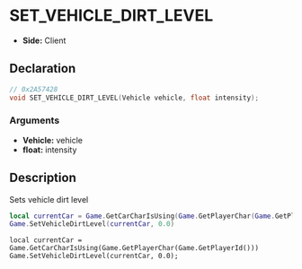 # SET_VEHICLE_DIRT_LEVEL
- **Side:** Client

## Declaration
```cpp
// 0x2A57428
void SET_VEHICLE_DIRT_LEVEL(Vehicle vehicle, float intensity);
```

### Arguments
- **Vehicle:** vehicle
- **float:** intensity

## Description
Sets vehicle dirt level

```lua
local currentCar = Game.GetCarCharIsUsing(Game.GetPlayerChar(Game.GetPlayerId()))
Game.SetVehicleDirtLevel(currentCar, 0.0)
```

```squirrel
local currentCar = Game.GetCarCharIsUsing(Game.GetPlayerChar(Game.GetPlayerId()))
Game.SetVehicleDirtLevel(currentCar, 0.0);
```